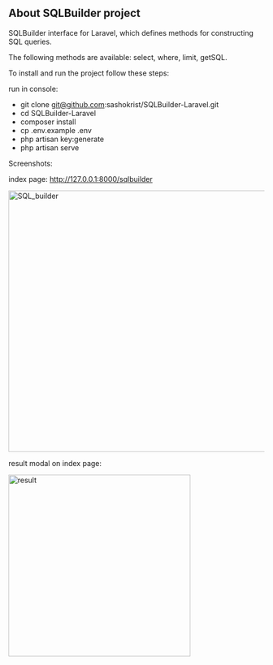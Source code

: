 ## About SQLBuilder project

SQLBuilder interface for Laravel, which defines methods for constructing SQL queries.

The following methods are available: select, where, limit, getSQL.

To install and run the project follow these steps:

run in console: 
- git clone git@github.com:sashokrist/SQLBuilder-Laravel.git
- cd SQLBuilder-Laravel
- composer install
- cp .env.example .env
- php artisan key:generate
- php artisan serve

Screenshots:

index page: http://127.0.0.1:8000/sqlbuilder

<img width="515" alt="SQL_builder" src="https://github.com/sashokrist/SQLBuilder-Laravel/assets/11788009/2a8292e5-6f56-40d8-9f65-c8e880262713">

result modal on index page:

<img width="358" alt="result" src="https://github.com/sashokrist/SQLBuilder-Laravel/assets/11788009/1258c05e-9d4e-4401-ad44-6b04101a1c7b">

